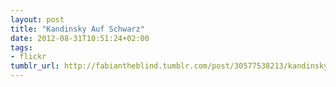 ```yaml
---
layout: post
title: "Kandinsky Auf Schwarz"
date: 2012-08-31T10:51:24+02:00
tags:
- flickr
tumblr_url: http://fabiantheblind.tumblr.com/post/30577538213/kandinsky-auf-schwarz
---
```


